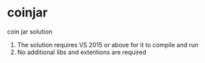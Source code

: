 # coinjar
coin jar solution
1. The solution requires VS 2015 or above for it to compile and run
2. No additional libs and extentions are required
